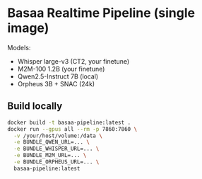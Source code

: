 # Basaa Realtime Pipeline (single image)

Models:
- Whisper large-v3 (CT2, your finetune)
- M2M-100 1.2B (your finetune)
- Qwen2.5-Instruct 7B (local)
- Orpheus 3B + SNAC (24k)

## Build locally
```bash
docker build -t basaa-pipeline:latest .
docker run --gpus all --rm -p 7860:7860 \
  -v /your/host/volume:/data \
  -e BUNDLE_QWEN_URL=... \
  -e BUNDLE_WHISPER_URL=... \
  -e BUNDLE_M2M_URL=... \
  -e BUNDLE_ORPHEUS_URL=... \
  basaa-pipeline:latest
